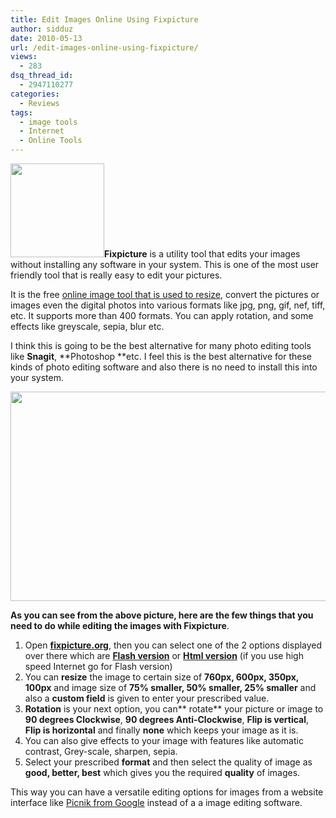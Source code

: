 ```yaml
---
title: Edit Images Online Using Fixpicture
author: sidduz
date: 2010-05-13
url: /edit-images-online-using-fixpicture/
views:
  - 283
dsq_thread_id:
  - 2947110277
categories:
  - Reviews
tags:
  - image tools
  - Internet
  - Online Tools
---
```

<a rel="attachment wp-att-24821" href="http://devilsworkshop.org/edit-images-online-using-fixpicture/untitled-1/"><img class="alignright size-thumbnail wp-image-24821" title="Fixpicture logo" src="http://cdn.devilsworkshop.org/files/2010/05/Untitled-1-150x150.jpg" alt="" width="150" height="150" /></a>**Fixpicture** is a utility tool that edits your images without installing any software in your system. This is one of the most user friendly tool that is really easy to edit your pictures.

It is the free [online image tool that is used to resize][1][][2], convert the pictures or images even the digital photos into various formats like jpg, png, gif, nef, tiff, etc. It supports more than 400 formats. You can apply rotation, and some effects like greyscale, sepia, blur etc.

I think this is going to be the best alternative for many photo editing tools like **Snagit**, **Photoshop **etc. I feel this is the best alternative for these kinds of photo editing software and also there is no need to install this into your system.

<a rel="attachment wp-att-24822" href="http://devilsworkshop.org/edit-images-online-using-fixpicture/fixpicture/"><img class="aligncenter size-medium wp-image-24822" title="fixpicture" src="http://cdn.devilsworkshop.org/files/2010/05/fixpicture-600x335.jpg" alt="" width="600" height="335" /></a>

**As you can see from the above picture, here are the few things that you need to do while editing the images with Fixpicture**.

  1. Open <a href="http://fixpicture.org/" onclick="_gaq.push(['_trackEvent', 'outbound-article', 'http://fixpicture.org/', 'fixpicture.org']);" target="_blank"><strong>fixpicture.org</strong></a>, then you can select one of the 2 options displayed over there which are <a href="http://fixpicture.org/flash/" onclick="_gaq.push(['_trackEvent', 'outbound-article', 'http://fixpicture.org/flash/', 'Flash version']);" target="_blank"><strong>Flash version</strong></a> or <a href="http://fixpicture.org/index2.php?LANG=en" onclick="_gaq.push(['_trackEvent', 'outbound-article', 'http://fixpicture.org/index2.php?LANG=en', 'Html version']);" target="_blank"><strong>Html version</strong></a> (if you use high speed Internet go for Flash version)
  2. You can **resize** the image to certain size of **760px, 600px, 350px, 100px** and image size of **75% smaller, 50% smaller, 25% smaller** and also a **custom field** is given to enter your prescribed value.
  3. **Rotation** is your next option, you can** rotate** your picture or image to **90 degrees Clockwise**, **90 degrees Anti-Clockwise**, **Flip is vertical**, **Flip is horizontal** and finally **none** which keeps your image as it is.
  4. You can also give effects to your image with features like automatic contrast, Grey-scale, sharpen, sepia.
  5. Select your prescribed **format** and then select the quality of image as **good, better, best** which gives you the required **quality** of images.

This way you can have a versatile editing options for images from a website interface like [Picnik from Google][3] instead of a a image editing software.

 [1]: http://devilsworkshop.org/resize-your-images-quickly-with-image-resizer/ "online image tool that is used to resize"
 [2]: http://devilsworkshop.org/resize-your-images-quickly-with-image-resizer/ "resize"
 [3]: http://devilsworkshop.org/edit-images-in-google-chrome-with-picnik/ "Picnik from Google"
